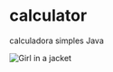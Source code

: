 # calculator
calculadora simples Java

<img src="https://www.google.com/url?sa=i&url=http%3A%2F%2Fkaioferreira.blog.br%2Fcriando-o-primeiro-programa-em-java-e-executando-o-processo-de-compilacao-manualmente%2F&psig=AOvVaw0ZCyvOtuNaHVRzyIj_-vb8&ust=1605147558794000&source=images&cd=vfe&ved=0CAIQjRxqFwoTCIj67OK2-ewCFQAAAAAdAAAAABAD" alt="Girl in a jacket">


